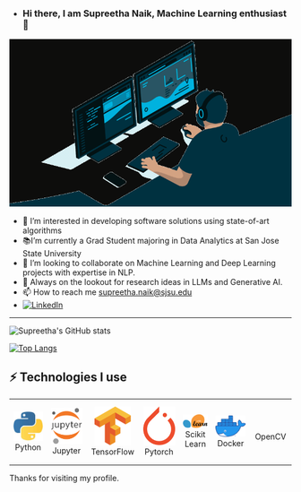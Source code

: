 - ### Hi there, I am Supreetha Naik, Machine Learning enthusiast 👋
    
<img src="user (2).gif">

- 👀 I’m interested in developing software solutions using state-of-art algorithms
- 📚I’m currently a Grad Student majoring in Data Analytics at San Jose State University
- 💞️ I’m looking to collaborate on Machine Learning and Deep Learning projects with expertise in NLP.
- 🔭 Always on the lookout for research ideas in LLMs and Generative AI.
- 📫 How to reach me supreetha.naik@sjsu.edu
- [![LinkedIn](https://img.shields.io/badge/linkedin-%230077B5.svg?style=for-the-badge&logo=linkedin&logoColor=white)](https://www.linkedin.com/in/supreetha-naik-b644121aa/)

---
 ![Supreetha's GitHub stats](https://github-readme-stats.vercel.app/api?username=supreetn&show_icons=true&theme=radical) 

 [![Top Langs](https://github-readme-stats.vercel.app/api/top-langs/?username=supreetn&layout=compact&&show_icons=true&theme=radical)](https://github.com/anuraghazra/github-readme-stats)                                                            





## ⚡ Technologies I use 

<div align="center">
<table align="center">
    <tr>
        <td align="center" width="120" height="112.43">
            <img src="python.jpeg" width="65px"/>
            <br /> Python
        </td>
        <td align="center" width="120" height="112.43">
            <img src="jupyter.png" width="65px"/>
            <br /> Jupyter
        </td>
        <td align="center" width="120" height="112.43">
            <img src="tensorflow.png" width="65px"/>
            <br /> TensorFlow
        </td>
        <td align="center" width="120" height="112.43">
            <img src="pytorch.png" width="65px"/>
            <br /> Pytorch
        </td>
        <td align="center" width="120" height="112.43">
            <img src="scikitlearn.png" width="65px"/>
            <br /> Scikit Learn
        </td>
        <td align="center" width="120" height="112.43">
            <img src="docker.png" width="65px"/>
            <br /> Docker
        </td>
        <td align="center" width="120" height="112.43">
            <![opencv](https://github.com/supreetn/Object-Detection/assets/84839204/62dcb0aa-2494-4dd9-ae2f-3db9a064e344) width="65px"/>
            <br /> OpenCV
        </td>
    </tr>
</table>
</div>
Thanks for visiting my profile.
<!---![Uploading pytorch.png…](![tensorflow]()


shaikhneha2911/![Uploading python.jpeg…]()
shaikhneha2911 is a ✨ special ✨ repository because its `README.md` (this file) appears on your GitHub profile.
You can click the Preview link to take a look at your changes.
--->
